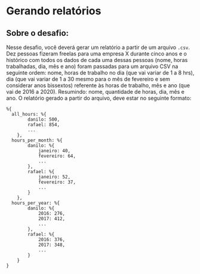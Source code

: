 # Gerando relatórios
## Sobre o desafio:

Nesse desafio, você deverá gerar um relatório a partir de um arquivo `.csv`.<br>
Dez pessoas fizeram freelas para uma empresa X durante cinco anos e o histórico com todos os dados de cada uma dessas pessoas (nome, horas trabalhadas, dia, mês e ano) foram passadas para um arquivo CSV na seguinte ordem: nome, horas de trabalho no dia (que vai variar de 1 a 8 hrs), dia (que vai variar de 1 a 30 mesmo para o mês de fevereiro e sem considerar anos bissextos) referente às horas de trabalho, mês e ano (que vai de 2016 a 2020). Resumindo: nome, quantidade de horas, dia, mês e ano.
O relatório gerado a partir do arquivo, deve estar no seguinte formato:

    %{
      all_hours: %{
            danilo: 500,
            rafael: 854,
            ...
        },
      hours_per_month: %{
            danilo: %{
                janeiro: 40,
                fevereiro: 64,
                ...
            },
            rafael: %{
                janeiro: 52,
                fevereiro: 37,
                ...
            }
        },
      hours_per_year: %{
            danilo: %{
                2016: 276,
                2017: 412,
                ...
            },
            rafael: %{
                2016: 376,
                2017: 348,
                ...
            }
        }
    }
